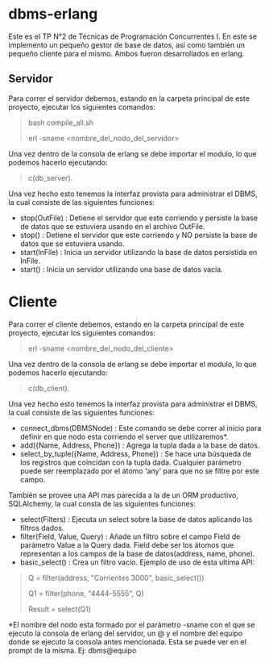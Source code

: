 # dbms-erlang

Este es el TP N°2 de Técnicas de Programación Concurrentes I. En este se implemento un pequeño gestor de base de datos, asi como también un pequeño cliente para el mismo. Ambos fueron desarrollados en erlang.


## Servidor
Para correr el servidor debemos, estando en la carpeta principal de este proyecto, ejecutar los siguientes comandos:


> bash compile_all.sh
>
> erl -sname \<nombre_del_nodo_del_servidor\>

Una vez dentro de la consola de erlang se debe importar el modulo, lo que podemos hacerlo ejecutando:

> c(db_server).

Una vez hecho esto tenemos la interfaz provista para administrar el DBMS, la cual consiste de las siguientes funciones:

 - stop(OutFile) : Detiene el servidor que este corriendo y persiste la base de datos que se estuviera usando en el archivo OutFile.
 - stop() :  Detiene el servidor que este corriendo y NO persiste la base de datos que se estuviera usando.
 - start(InFile) : Inicia un servidor utilizando la base de datos persistida en InFile.
 - start() : Inicia un servidor utilizando una base de datos vacía.


# Cliente
Para correr el cliente debemos, estando en la carpeta principal de este proyecto, ejecutar los siguientes comandos:


> erl -sname \<nombre_del_nodo_del_cliente\>


Una vez dentro de la consola de erlang se debe importar el modulo, lo que podemos hacerlo ejecutando:

> c(db_client).

Una vez hecho esto tenemos la interfaz provista para administrar el DBMS, la cual consiste de las siguientes funciones:

 - connect_dbms(DBMSNode) : Este comando se debe correr al inicio para definir en que nodo esta corriendo el server que utilizaremos*.
 - add({Name, Address, Phone}) :  Agrega la tupla dada a la base de datos.
 - select_by_tuple({Name, Address, Phone}) : Se hace una búsqueda de los registros que coincidan con la tupla dada. Cualquier parámetro puede ser reemplazado por el átomo 'any' para que no se filtre por este campo.

 También se provee una API mas parecida a la de un ORM productivo, SQLAlchemy, la cual consta de las siguientes funciones:
 - select(Filters) : Ejecuta un select sobre la base de datos aplicando los filtros dados.
 - filter(Field, Value, Query) : Añade un filtro sobre el campo Field de parámetro Value a la Query dada. Field debe ser los átomos que representan a los campos de la base de datos(address, name, phone).
 - basic_select() : Crea un filtro vacío.
 Ejemplo de uso de esta ultima API:

 > Q = filter(address, "Corrientes 3000", basic_select())
 >
 > Q1 = filter(phone, "4444-5555", Q)
 > 
 >Result = select(Q1)


*El nombre del nodo esta formado por el parámetro -sname con el que se ejecuto la consola de erlang del servidor, un @ y el nombre del equipo donde se ejecuto la consola antes mencionada. Esta se puede ver en el prompt de la misma.
Ej: dbms@equipo